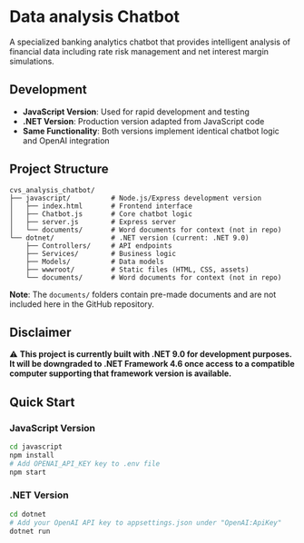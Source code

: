 # Data analysis Chatbot

A specialized banking analytics chatbot that provides intelligent analysis of financial data including rate risk management and net interest margin simulations.

## Development

- **JavaScript Version**: Used for rapid development and testing
- **.NET Version**: Production version adapted from JavaScript code
- **Same Functionality**: Both versions implement identical chatbot logic and OpenAI integration

## Project Structure

```
cvs_analysis_chatbot/
├── javascript/          # Node.js/Express development version
│   ├── index.html       # Frontend interface
│   ├── Chatbot.js       # Core chatbot logic
│   ├── server.js        # Express server
│   └── documents/       # Word documents for context (not in repo)
└── dotnet/              # .NET version (current: .NET 9.0)
    ├── Controllers/     # API endpoints
    ├── Services/        # Business logic
    ├── Models/          # Data models
    ├── wwwroot/         # Static files (HTML, CSS, assets)
    └── documents/       # Word documents for context (not in repo)
```

**Note**: The `documents/` folders contain pre-made documents and are not included here in the GitHub repository.


## Disclaimer

⚠️ **This project is currently built with .NET 9.0 for development purposes. It will be downgraded to .NET Framework 4.6 once access to a compatible computer supporting that framework version is available.**

## Quick Start

### JavaScript Version
```bash
cd javascript
npm install
# Add OPENAI_API_KEY key to .env file
npm start
```

### .NET Version
```bash
cd dotnet
# Add your OpenAI API key to appsettings.json under "OpenAI:ApiKey"
dotnet run
```